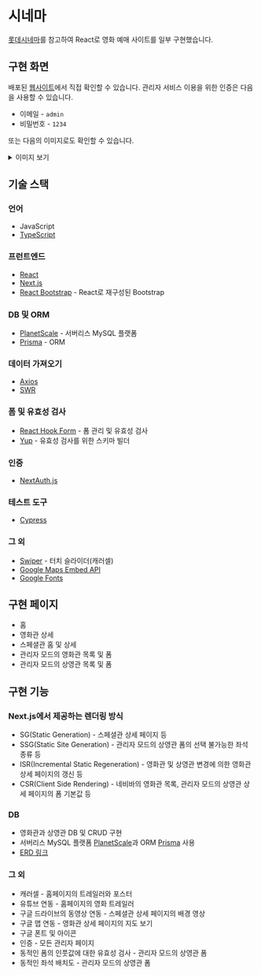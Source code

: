# 시네마

[롯데시네마](https://www.lottecinema.co.kr)를 참고하여 React로 영화 예매 사이트를 일부 구현했습니다.

## 구현 화면

배포된 [웹사이트](cinema-dusky.vercel.app)에서 직접 확인할 수 있습니다. 관리자 서비스 이용을 위한 인증은 다음을 사용할 수 있습니다.

- 이메일 - `admin`
- 비밀번호 - `1234`

또는 다음의 이미지로도 확인할 수 있습니다.

<details>
  <summary>이미지 보기</summary>

  ### 홈

  ![index](https://user-images.githubusercontent.com/95019875/233766410-def5345e-59d4-465d-90d6-002b1113c6df.png)

  ### 관리자 모드의 상영관 상세

  ![admin-screen-detail](https://user-images.githubusercontent.com/95019875/233766485-657faf59-d725-40be-b400-da00dc387b74.png)

</details>

## 기술 스택

### 언어

- JavaScript
- [TypeScript](https://www.typescriptlang.org/)

### 프런트엔드

- [React](https://reactjs.org/)
- [Next.js](https://nextjs.org/)
- [React Bootstrap](https://react-bootstrap.github.io/) - React로 재구성된 Bootstrap

### DB 및 ORM

- [PlanetScale](https://planetscale.com/) - 서버리스 MySQL 플랫폼
- [Prisma](https://www.prisma.io/) - ORM

### 데이터 가져오기

- [Axios](https://axios-http.com/)
- [SWR](https://swr.vercel.app/)

### 폼 및 유효성 검사

- [React Hook Form](https://react-hook-form.com/) - 폼 관리 및 유효성 검사
- [Yup](https://github.com/jquense/yup) - 유효성 검사를 위한 스키마 빌더

### 인증

- [NextAuth.js](https://next-auth.js.org/)

### 테스트 도구

- [Cypress](https://docs.cypress.io/)

### 그 외

- [Swiper](https://swiperjs.com/) - 터치 슬라이더(캐러셀)
- [Google Maps Embed API](https://developers.google.com/maps/documentation/embed/get-started?hl=ko)
- [Google Fonts](https://fonts.google.com/)

## 구현 페이지

- 홈
- 영화관 상세
- 스페셜관 홈 및 상세
- 관리자 모드의 영화관 목록 및 폼
- 관리자 모드의 상영관 목록 및 폼

## 구현 기능

### Next.js에서 제공하는 렌더링 방식

- SG(Static Generation) - 스페셜관 상세 페이지 등
- SSG(Static Site Generation) - 관리자 모드의 상영관 폼의 선택 불가능한 좌석 종류 등
- ISR(Incremental Static Regeneration) - 영화관 및 상영관 변경에 의한 영화관 상세 페이지의 갱신 등
- CSR(Client Side Rendering) - 네비바의 영화관 목록, 관리자 모드의 상영관 상세 페이지의 폼 기본값 등

### DB

- 영화관과 상영관 DB 및 CRUD 구현
- 서버리스 MySQL 플랫폼 [PlanetScale](https://planetscale.com/)과 ORM [Prisma](https://www.prisma.io/) 사용
- [ERD 링크](https://www.erdcloud.com/d/NZpy2yTbB2EDSXqG7)

### 그 외

- 캐러셀 - 홈페이지의 트레일러와 포스터
- 유튜브 연동 - 홈페이지의 영화 트레일러
- 구글 드라이브의 동영상 연동 - 스페셜관 상세 페이지의 배경 영상
- 구글 맵 연동 - 영화관 상세 페이지의 지도 보기
- 구글 폰트 및 아이콘
- 인증 - 모든 관리자 페이지
- 동적인 폼의 인풋값에 대한 유효성 검사 - 관리자 모드의 상영관 폼
- 동적인 좌석 배치도 - 관리자 모드의 상영관 폼
